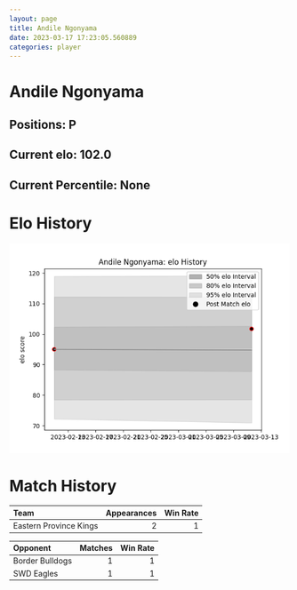 ```yaml
---  
layout: page  
title: Andile Ngonyama  
date: 2023-03-17 17:23:05.560889  
categories: player  
---
```

# Andile Ngonyama

## Positions: P

## Current elo: 102.0

## Current Percentile: None

# Elo History


![elo history](history_AndileNgonyama.png)
# Match History


| Team                   |   Appearances |   Win Rate |
|:-----------------------|--------------:|-----------:|
| Eastern Province Kings |             2 |          1 |

| Opponent        |   Matches |   Win Rate |
|:----------------|----------:|-----------:|
| Border Bulldogs |         1 |          1 |
| SWD Eagles      |         1 |          1 |